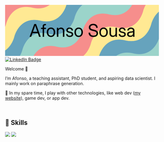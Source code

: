 ![Afonso's GitHub Banner](./assets/github_banner.png)
[![LinkedIn Badge](https://img.shields.io/badge/LinkedIn-Profile-informational?style=flat&logo=linkedin&logoColor=white&color=0D76A8)](https://www.linkedin.com/in/afonsousa/)

Welcome 👋

I’m Afonso, a teaching assistant, PhD student, and aspiring data scientist. I mainly work on paraphrase generation.

🔭 In my spare time, I play with other technologies, like web dev ([my website](https://afonsousa.com/)), game dev, or app dev.

<br>

## 💼 Skills

![](https://img.shields.io/badge/Code-Python-informational?style=flat&logo=Python&logoColor=white&color=4AB197)
![](https://img.shields.io/badge/Code-PyTorch-informational?style=flat&logo=PyTorch&logoColor=white&color=4AB197)
